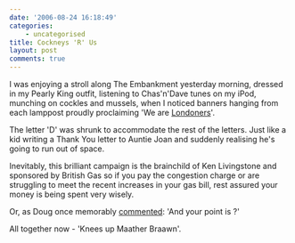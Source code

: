 ```yaml
---
date: '2006-08-24 16:18:49'
categories:
    - uncategorised
title: Cockneys 'R' Us
layout: post
comments: true
---
```

I was enjoying a stroll along The Embankment yesterday morning, dressed
in my Pearly King outfit, listening to Chas'n'Dave tunes on my iPod,
munching on cockles and mussels, when I noticed banners hanging from
each lamppost proudly proclaiming 'We are
[Londoners](http://www.london.gov.uk/onelondon/index.jsp)'.

The letter 'D' was shrunk to accommodate the rest of the letters. Just
like a kid writing a Thank You letter to Auntie Joan and suddenly
realising he's going to run out of space.

Inevitably, this brilliant campaign is the brainchild of Ken Livingstone
and sponsored by British Gas so if you pay the congestion charge or are
struggling to meet the recent increases in your gas bill, rest assured
your money is being spent very wisely.

Or, as Doug once memorably
[commented](http://www.nbrightside.com/blog/2005/12/20/the-killers-at-live-8/#comment-269):
'And your point is ?'

All together now - 'Knees up Maather Braawn'.
